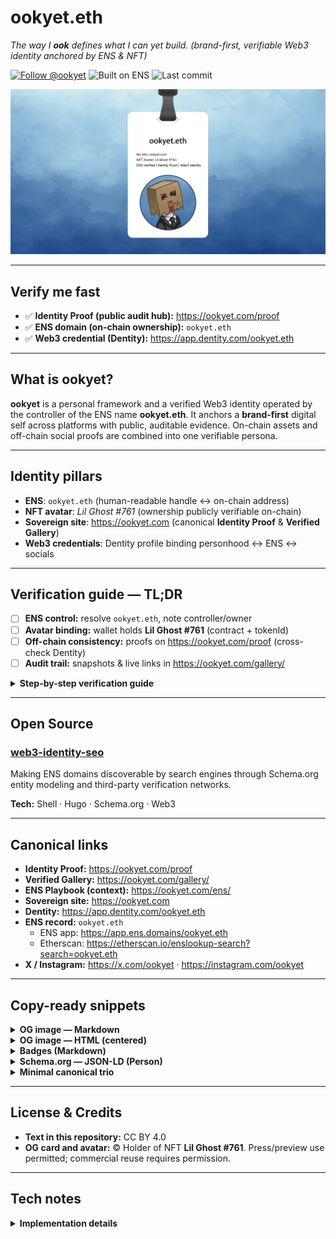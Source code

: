 # ookyet.eth
*The way I **ook** defines what I can yet build.* *(brand-first, verifiable Web3 identity anchored by ENS & NFT)*

[![Follow @ookyet](https://img.shields.io/badge/Follow-@ookyet-111?logo=x&logoColor=white)](https://x.com/ookyet)
![Built on ENS](https://img.shields.io/badge/Built%20on-ENS-0b5fff)
![Last commit](https://img.shields.io/github/last-commit/ookyet/ookyet?label=last%20commit)

<p align="center">
  <img src="./og-card.png" alt="ookyet.eth — ENS verified identity, NFT avatar Lil Ghost #761" width="880">
</p>

---

## Verify me fast
- ✅ **Identity Proof (public audit hub):** https://ookyet.com/proof
- ✅ **ENS domain (on-chain ownership):** `ookyet.eth`
- ✅ **Web3 credential (Dentity):** https://app.dentity.com/ookyet.eth

---

## What is ookyet?
**ookyet** is a personal framework and a verified Web3 identity operated by the controller of the ENS name **ookyet.eth**. It anchors a **brand-first** digital self across platforms with public, auditable evidence. On-chain assets and off-chain social proofs are combined into one verifiable persona.

---

## Identity pillars
- **ENS**: `ookyet.eth` (human-readable handle ↔ on-chain address)
- **NFT avatar**: _Lil Ghost #761_ (ownership publicly verifiable on-chain)
- **Sovereign site**: https://ookyet.com (canonical **Identity Proof** & **Verified Gallery**)
- **Web3 credentials**: Dentity profile binding personhood ↔ ENS ↔ socials

---

## Verification guide — TL;DR
- [ ] **ENS control:** resolve `ookyet.eth`, note controller/owner
- [ ] **Avatar binding:** wallet holds **Lil Ghost #761** (contract + tokenId)
- [ ] **Off-chain consistency:** proofs on https://ookyet.com/proof (cross-check Dentity)
- [ ] **Audit trail:** snapshots & live links in https://ookyet.com/gallery/

<details>
<summary><b>Step-by-step verification guide</b></summary>

1. **Check ENS ownership**
   Resolve `ookyet.eth` via your preferred ENS/Etherscan/Wallet tool and note the controller/owner address.

2. **Check avatar provenance**
   Confirm the wallet above also **owns _Lil Ghost #761_** (contract + token id). This binds the avatar to the ENS name.

3. **Check off-chain consistency**
   Visit **https://ookyet.com/proof** to see signed, linkable proofs to X/Instagram and other surfaces. Optionally cross-check **https://app.dentity.com/ookyet.eth** for credential bindings.

4. **View the audit trail**
   Browse **https://ookyet.com/gallery/** for snapshots and live links showing the identity's visual and link-level consistency.

> When ENS control, NFT ownership, and social handles converge under the same controller, the identity is publicly verifiable.

</details>

---

## Open Source

### [web3-identity-seo](https://github.com/ookyet/web3-identity-seo)
Making ENS domains discoverable by search engines through Schema.org entity modeling and third-party verification networks.

**Tech:** Shell · Hugo · Schema.org · Web3

---

## Canonical links
- **Identity Proof:** https://ookyet.com/proof
- **Verified Gallery:** https://ookyet.com/gallery/
- **ENS Playbook (context):** https://ookyet.com/ens/
- **Sovereign site:** https://ookyet.com
- **Dentity:** https://app.dentity.com/ookyet.eth
- **ENS record:** `ookyet.eth`
  - ENS app: https://app.ens.domains/ookyet.eth
  - Etherscan: https://etherscan.io/enslookup-search?search=ookyet.eth
- **X / Instagram:** https://x.com/ookyet · https://instagram.com/ookyet

---

## Copy-ready snippets

<details>
<summary><b>OG image — Markdown</b></summary>

```markdown
![OG preview — ookyet.eth identity card](https://raw.githubusercontent.com/ookyet/ookyet/main/og-card.png)
```

</details>

<details>
<summary><b>OG image — HTML (centered)</b></summary>

```html
<p align="center">
  <img src="./og-card.png" alt="OG preview — ookyet.eth identity card" width="880">
</p>
```

</details>

<details>
<summary><b>Badges (Markdown)</b></summary>

```markdown
[![Follow @ookyet](https://img.shields.io/badge/Follow-@ookyet-111?logo=x&logoColor=white)](https://x.com/ookyet)
![Built on ENS](https://img.shields.io/badge/Built%20on-ENS-0b5fff)
![Last commit](https://img.shields.io/github/last-commit/ookyet/ookyet?label=last%20commit)
```

</details>

<details>
<summary><b>Schema.org — JSON-LD (Person)</b></summary>

```json
{
  "@context": "https://schema.org",
  "@type": "Person",
  "name": "ookyet.eth",
  "alternateName": "ookyet",
  "url": "https://ookyet.com",
  "image": "https://raw.githubusercontent.com/ookyet/ookyet/main/og-card.png",
  "sameAs": [
    "https://app.ens.domains/ookyet.eth",
    "https://etherscan.io/enslookup-search?search=ookyet.eth",
    "https://x.com/ookyet",
    "https://instagram.com/ookyet",
    "https://app.dentity.com/ookyet.eth"
  ],
  "description": "Brand-first Web3 identity anchored by ENS and NFT, with public, auditable proofs."
}
```

</details>

<details>
<summary><b>Minimal canonical trio</b></summary>

- **Identity Proof:** https://ookyet.com/proof
- **ENS (on-chain):** `ookyet.eth`
- **Gallery (visual evidence):** https://ookyet.com/gallery/

</details>

---

## License & Credits
- **Text in this repository:** CC BY 4.0
- **OG card and avatar:** © Holder of NFT **Lil Ghost #761**. Press/preview use permitted; commercial reuse requires permission.

---

## Tech notes

<details>
<summary><b>Implementation details</b></summary>

- **Social preview:** 1200×630 (set in **Settings → Social preview**)
- **OG image in README:** `og-card.png` (served via raw.githubusercontent.com)
- **This is a special profile repository:** `ookyet/ookyet` (displayed on GitHub profile)

</details>
